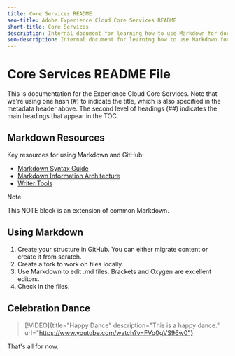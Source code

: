 ```yaml
---
title: Core Services README
seo-title: Adobe Experience Cloud Core Services README
short-title: Core Services
description: Internal document for learning how to use Markdown for documenting Core Services
seo-description: Internal document for learning how to use Markdown for documenting Adobe Experience Cloud Core Services
---
```

# Core Services README File

This is documentation for the Experience Cloud Core Services. Note that we're using one hash (#) to indicate the title, which is also specified in the metadata header above. The second level of headings (##) indicates the main headings that appear in the TOC.

## Markdown Resources

Key resources for using Markdown and GitHub:

* [Markdown Syntax Guide](https://wiki.corp.adobe.com/display/SSE/Markdown+Syntax+Guidance)
* [Markdown Information Architecture](https://wiki.corp.adobe.com/display/SSE/Markdown+Information+Architecture)
* [Writer Tools](https://wiki.corp.adobe.com/display/SSE/Writer+Tools)

>[!NOTE]
>This NOTE block is an extension of common Markdown. 

## Using Markdown

1. Create your structure in GitHub.
   You can either migrate content or create it from scratch.
1. Create a fork to work on files locally.
1. Use Markdown to edit .md files.
   Brackets and Oxygen are excellent editors.
1. Check in the files.

## Celebration Dance

> [!VIDEO]{title="Happy Dance" description="This is a happy dance." url="https://www.youtube.com/watch?v=FVq0gVS96w0"}

That's all for now.
